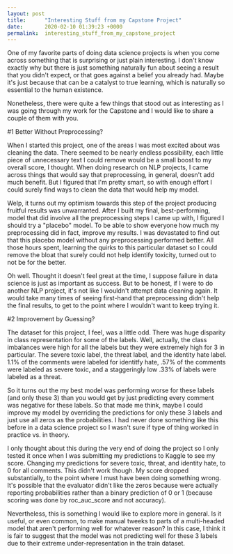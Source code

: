 ```yaml
---
layout: post
title:      "Interesting Stuff from my Capstone Project"
date:       2020-02-10 01:39:23 +0000
permalink:  interesting_stuff_from_my_capstone_project
---
```



One of my favorite parts of doing data science projects is when you come across something that is surprising or just plain interesting.  I don't know exactly why but there is just something naturally fun about seeing a result that you didn't expect, or that goes against a belief you already had.  Maybe it's just because that can be a catalyst to true learning, which is naturally so essential to the human existence.

Nonetheless, there were quite a few things that stood out as interesting as I was going through my work for the Capstone and I would like to share a couple of them with you.

#1 Better Without Preprocessing?

When I started this project, one of the areas I was most excited about was cleaning the data.  There seemed to be nearly endless possibility, each little piece of unnecessary text I could remove would be a small boost to my overall score, I thought.  When doing research on NLP projects, I came across things that would say that preprocessing, in general, doesn't add much benefit.  But I figured that I'm pretty smart, so with enough effort I could surely find ways to clean the data that would help my model.

Welp, it turns out my optimism towards this step of the project producing fruitful results was unwarranted.  After I built my final, best-performing, model that did involve all the preprocessing steps I came up with, I figured I should try a "placebo" model.  To be able to show everyone how much my preprocessing did in fact, improve my results.  I was devastated to find out that this placebo model without any preprocessing performed better.  All those hours spent, learning the quirks to this particular dataset so I could remove the bloat that surely could not help identify toxicity, turned out to not be for the better.

Oh well.  Thought it doesn't feel great at the time, I suppose failure in data science is just as important as success.  But to be honest, if I were to do another NLP project, it's not like I wouldn't attempt data cleaning again.  It would take many times of seeing first-hand that preprocessing didn't help the final results, to get to the point where I wouldn't want to keep trying it.

#2 Improvement by Guessing?

The dataset for this project, I feel, was a little odd.  There was huge disparity in class representation for some of the labels.  Well, actually, the class imbalances were high for all the labels but they were extremely high for 3 in particular.  The severe toxic label, the threat label, and the identity hate label.  1.1% of the comments were labeled for identitfy hate, .57% of the comments were labeled as severe toxic, and a staggeringly low .33% of labels were labeled as a threat.

So it turns out the my best model was performing worse for these labels (and only these 3) than you would get by just predicting every comment was negative for these labels.  So that made me think, maybe I could improve my model by overriding the predictions for only these 3 labels and just use all zeros as the probabilities.  I had never done something like this before in a data science project so I wasn't sure if type of thing worked in practice vs. in theory.  

I only thought about this during the very end of doing the project so I only tested it once when I was submitting my predictions to Kaggle to see my score.  Changing my predictions for severe toxic, threat, and identity hate, to 0 for all comments.  This didn't work though.  My score dropped substantially, to the point where I must have been doing something wrong.  It's possible that the evaluator didn't like the zeros because were actually reporting probabilities rather than a binary prediction of 0 or 1 (because scoring was done by roc_auc_score and not accuracy).

Nevertheless, this is something I would like to explore more in general.  Is it useful, or even common, to make manual tweeks to parts of a multi-headed model that aren't performing well for whatever reason?  In this case, I think it is fair to suggest that the model was not predicting well for these 3 labels due to their extreme under-representation in the train dataset.




